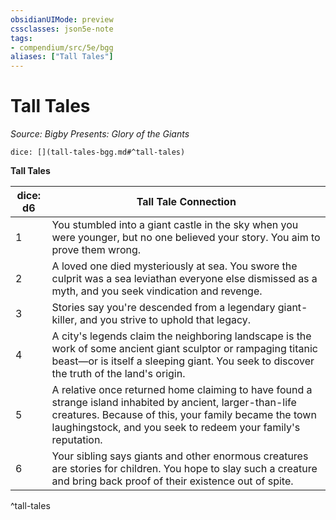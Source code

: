 ```yaml
---
obsidianUIMode: preview
cssclasses: json5e-note
tags:
- compendium/src/5e/bgg
aliases: ["Tall Tales"]
---
```

# Tall Tales
*Source: Bigby Presents: Glory of the Giants* 

`dice: [](tall-tales-bgg.md#^tall-tales)`

**Tall Tales**

| dice: d6 | Tall Tale Connection |
|----------|----------------------|
| 1 | You stumbled into a giant castle in the sky when you were younger, but no one believed your story. You aim to prove them wrong. |
| 2 | A loved one died mysteriously at sea. You swore the culprit was a sea leviathan everyone else dismissed as a myth, and you seek vindication and revenge. |
| 3 | Stories say you're descended from a legendary giant-killer, and you strive to uphold that legacy. |
| 4 | A city's legends claim the neighboring landscape is the work of some ancient giant sculptor or rampaging titanic beast—or is itself a sleeping giant. You seek to discover the truth of the land's origin. |
| 5 | A relative once returned home claiming to have found a strange island inhabited by ancient, larger-than-life creatures. Because of this, your family became the town laughingstock, and you seek to redeem your family's reputation. |
| 6 | Your sibling says giants and other enormous creatures are stories for children. You hope to slay such a creature and bring back proof of their existence out of spite. |
^tall-tales